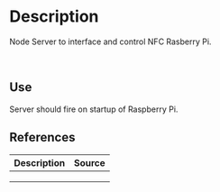 # **Description**

Node Server to interface and control NFC Rasberry Pi.

<br>

## **Use**

Server should fire on startup of Raspberry Pi.

## References

| Description | Source |
| ----------- | ------ |
|             |        |
|             |        |
|             |        |


